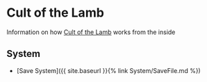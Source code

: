 # Cult of the Lamb

Information on how [Cult of the Lamb](https://store.steampowered.com/app/1313140/Cult_of_the_Lamb/) works from the inside

## System

- [Save System]({{ site.baseurl }}{% link System/SaveFile.md %})

